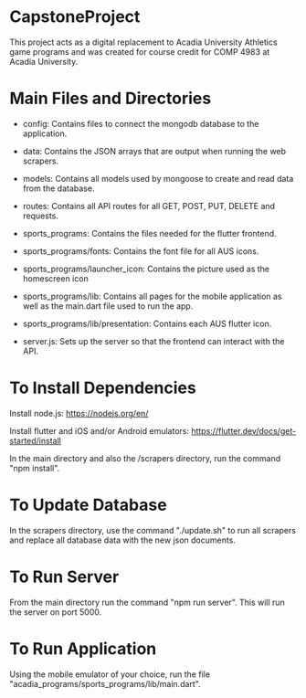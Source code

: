 # CapstoneProject

This project acts as a digital replacement to Acadia University Athletics game programs and was created for
course credit for COMP 4983 at Acadia University.

# Main Files and Directories

- config:
  Contains files to connect the mongodb database to the application.

- data:
  Contains the JSON arrays that are output when running the web scrapers.

- models:
  Contains all models used by mongoose to create and read data from the database.

- routes:
  Contains all API routes for all GET, POST, PUT, DELETE and requests.

- sports_programs:
  Contains the files needed for the flutter frontend.

- sports_programs/fonts:
  Contains the font file for all AUS icons.

- sports_programs/launcher_icon:
  Contains the picture used as the homescreen icon

- sports_programs/lib:
  Contains all pages for the mobile application as well as the main.dart file
  used to run the app.

- sports_programs/lib/presentation:
  Contains each AUS flutter icon.

- server.js:
  Sets up the server so that the frontend can interact with the API.

# To Install Dependencies

Install node.js: https://nodejs.org/en/

Install flutter and iOS and/or Android emulators: https://flutter.dev/docs/get-started/install

In the main directory and also the /scrapers directory, run the command "npm install".

# To Update Database

In the scrapers directory, use the command "./update.sh" to run all scrapers and replace all database data
with the new json documents.

# To Run Server

From the main directory run the command "npm run server". This will run the server on port 5000.

# To Run Application

Using the mobile emulator of your choice, run the file "acadia_programs/sports_programs/lib/main.dart".
